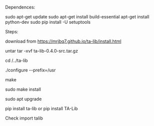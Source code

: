Dependences:

sudo apt-get update
sudo apt-get install build-essential
apt-get install python-dev
sudo pip install -U setuptools

Steps:

download from https://mrjbq7.github.io/ta-lib/install.html

untar tar -xvf ta-lib-0.4.0-src.tar.gz

cd /../ta-lib

./configure --prefix=/usr

make

sudo make install

sudo apt upgrade

pip install ta-lib or pip install TA-Lib

Check import talib
